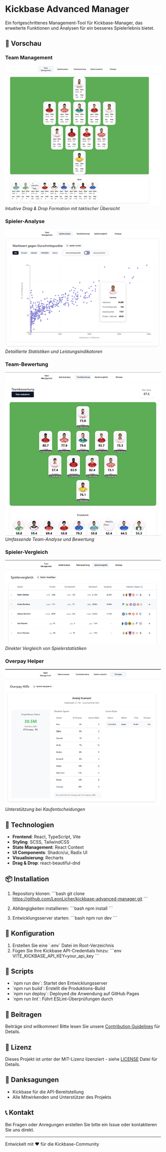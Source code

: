 # Kickbase Advanced Manager

Ein fortgeschrittenes Management-Tool für Kickbase-Manager, das erweiterte Funktionen und Analysen für ein besseres Spielerlebnis bietet.

## 📸 Vorschau

### Team Management
![Team Management](public/preview/KAM%20TeamManagement.png)
*Intuitive Drag & Drop Formation mit taktischer Übersicht*

### Spieler-Analyse
![Spieler Analyse](public/preview/KAM%20Spieleranalyse.png)
*Detaillierte Statistiken und Leistungsindikatoren*

### Team-Bewertung
![Team Bewertung](public/preview/KAM%20Teambewertung.png)
*Umfassende Team-Analyse und Bewertung*

### Spieler-Vergleich
![Spieler Vergleich](public/preview/KAM%20Spielervergleich.png)
*Direkter Vergleich von Spielerstatistiken*

### Overpay Helper
![Overpay Helper](public/preview/KAM%20Overpay.png)
*Unterstützung bei Kaufentscheidungen*

## 🚀 Technologien

- **Frontend**: React, TypeScript, Vite
- **Styling**: SCSS, TailwindCSS
- **State Management**: React Context
- **UI Components**: Shadcn/ui, Radix UI
- **Visualisierung**: Recharts
- **Drag & Drop**: react-beautiful-dnd

## 📦 Installation

1. Repository klonen:
\`\`\`bash
git clone https://github.com/LeonLicher/kickbase-advanced-manager.git
\`\`\`

2. Abhängigkeiten installieren:
\`\`\`bash
npm install
\`\`\`

3. Entwicklungsserver starten:
\`\`\`bash
npm run dev
\`\`\`

## 🔧 Konfiguration

1. Erstellen Sie eine \`.env\` Datei im Root-Verzeichnis
2. Fügen Sie Ihre Kickbase API-Credentials hinzu:
\`\`\`env
VITE_KICKBASE_API_KEY=your_api_key
\`\`\`

## 📝 Scripts

- \`npm run dev\`: Startet den Entwicklungsserver
- \`npm run build\`: Erstellt die Produktions-Build
- \`npm run deploy\`: Deployed die Anwendung auf GitHub Pages
- \`npm run lint\`: Führt ESLint-Überprüfungen durch

## 🤝 Beitragen

Beiträge sind willkommen! Bitte lesen Sie unsere [Contribution Guidelines](CONTRIBUTING.md) für Details.

## 📄 Lizenz

Dieses Projekt ist unter der MIT-Lizenz lizenziert - siehe [LICENSE](LICENSE) Datei für Details.

## 🙏 Danksagungen

- Kickbase für die API-Bereitstellung
- Alle Mitwirkenden und Unterstützer des Projekts

## 📞 Kontakt

Bei Fragen oder Anregungen erstellen Sie bitte ein Issue oder kontaktieren Sie uns direkt.

---
Entwickelt mit ❤️ für die Kickbase-Community
